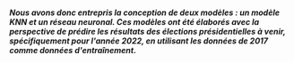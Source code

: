 ##### Nous avons donc entrepris la conception de deux modèles : un modèle KNN et un réseau neuronal. Ces modèles ont été élaborés avec la perspective de prédire les résultats des élections présidentielles à venir, spécifiquement pour l'année 2022, en utilisant les données de 2017 comme données d'entraînement.

